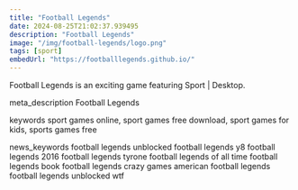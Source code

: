 ```yaml
---
title: "Football Legends"
date: 2024-08-25T21:02:37.939495
description: "Football Legends"
image: "/img/football-legends/logo.png"
tags: [sport]
embedUrl: "https://footballlegends.github.io/"
---
```


Football Legends is an exciting game featuring Sport | Desktop.

meta_description
Football Legends


keywords
sport games online, sport games free download, sport games for kids, sports games free


news_keywords
football legends unblocked football legends y8 football legends 2016 football legends tyrone football legends of all time football legends book football legends crazy games american football legends football legends unblocked wtf
